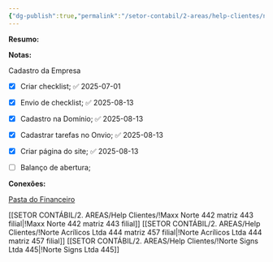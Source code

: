 ```yaml
---
{"dg-publish":true,"permalink":"/setor-contabil/2-areas/help-clientes/norte-signs-ltda-445/","dgPassFrontmatter":true,"created":"2025-07-01T13:40:16.737-03:00","updated":"2025-08-13T15:55:53.494-03:00"}
---
```


**Resumo:**



**Notas:**


Cadastro da Empresa
- [x] Criar checklist; ✅ 2025-07-01
- [x] Envio de checklist; ✅ 2025-08-13
- [x] Cadastro na Domínio; ✅ 2025-08-13
- [x] Cadastrar tarefas no Onvio; ✅ 2025-08-13
- [x] Criar página do site; ✅ 2025-08-13
- [ ] Balanço de abertura;



**Conexões:**

[Pasta do Financeiro](https://drive.google.com/drive/folders/1lIgYIb0MPlE2e-K5rcRd1ct_BMI4yIQS)

[[SETOR CONTÁBIL/2. AREAS/Help Clientes/!Maxx Norte 442 matriz 443 filial\|!Maxx Norte 442 matriz 443 filial]]
[[SETOR CONTÁBIL/2. AREAS/Help Clientes/!Norte Acrílicos Ltda 444 matriz 457 filial\|!Norte Acrílicos Ltda 444 matriz 457 filial]]
[[SETOR CONTÁBIL/2. AREAS/Help Clientes/!Norte Signs Ltda 445\|!Norte Signs Ltda 445]]